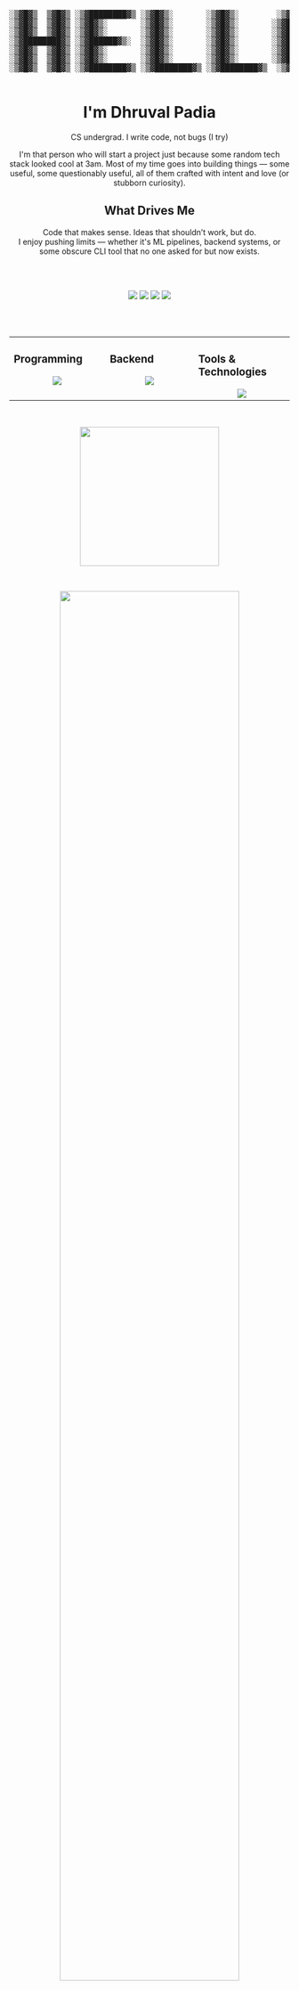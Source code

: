<div align="center" padding=100px>

  
<pre>
░▒▓█▓▒  ▒▓█▓▒ ░▒▓████████▓▒ ░▒▓█▓▒░       ░▒▓█▓▒░        ░▒▓██████▓▒░  
░▒▓█▓▒  ▒▓█▓▒ ░▒▓█▓▒░       ░▒▓█▓▒░       ░▒▓█▓▒░       ░▒▓█▓▒  ▒▓█▓▒░ 
░▒▓█▓▒  ▒▓█▓▒ ░▒▓█▓▒░       ░▒▓█▓▒░       ░▒▓█▓▒░       ░▒▓█▓▒  ▒▓█▓▒░ 
░▒▓████████▓▒ ░▒▓██████▓▒░  ░▒▓█▓▒░       ░▒▓█▓▒░       ░▒▓█▓▒  ▒▓█▓▒░
░▒▓█▓▒  ▒▓█▓▒ ░▒▓█▓▒░       ░▒▓█▓▒░       ░▒▓█▓▒░       ░▒▓█▓▒  ▒▓█▓▒░ 
░▒▓█▓▒  ▒▓█▓▒ ░▒▓█▓▒░       ░▒▓█▓▒░       ░▒▓█▓▒░       ░▒▓█▓▒  ▒▓█▓▒░ 
░▒▓█▓▒  ▒▓█▓▒ ░▒▓████████▓▒ ░▒▓████████▓▒ ░▒▓████████▓▒  ░▒▓██████▓▒░  
                                                                  
</pre>

# I'm Dhruval Padia

CS undergrad. I write code, not bugs (I try)

I'm that person who will start a project just because some random tech stack looked cool at 3am. Most of my time goes into building things — some useful, some questionably useful, all of them crafted with intent and love (or stubborn curiosity).

## What Drives Me

Code that makes sense. Ideas that shouldn’t work, but do.  
I enjoy pushing limits — whether it's ML pipelines, backend systems, or some obscure CLI tool that no one asked for but now exists.


<br> <br>
<div align="center">
    <a href="https://www.linkedin.com/in/dhruvalpadia/" target="_blank"><img src="https://img.shields.io/badge/-LinkedIn-blue?style=flat&logo=Linkedin&logoColor=white"/></a>
    <a target="_blank" href="mailto:padiadhruval@gmail.com"><img src="https://img.shields.io/badge/-padiadhruval@gmail.com-D14836?style=flat&logo=Gmail&logoColor=white"/></a>
    <a href="https://dhruvalpadia.site" target="_blank"><img src="https://img.shields.io/badge/-Personal%20Website-3B5998?style=flat&logo=Google-Chrome&logoColor=white"/></a>
    <a href="https://github.com/dhruval30" target="_blank"><img src="https://img.shields.io/badge/-GitHub%20Profile-24292e?style=flat&logo=GitHub&logoColor=white"/></a>
</div>

<br> <br>

<div align="center">
<table><tr><td valign="top" width="25%">

### Programming  
<div align="center">  
    <img src="https://skillicons.dev/icons?i=python,js,java,elixir&perline=4" /> 
</div>

</td><td valign="top" width="25%">
    
### Backend
<div align="center">
    <img src="https://skillicons.dev/icons?i=nodejs,express,flask,django&perline=4" /> 
</div>

</td><td valign="top" width="25%">

### Tools & Technologies
<div align="center">
    <img src="https://skillicons.dev/icons?i=git,github,aws,vscode,mongodb,mysql&perline=4" /> 
</div>
</td>
</tr></table></div>



<!-- <p align="center">
    <a href="https://github.com/dhruval30">
        <img height="180em" src="https://github-readme-stats-git-masterrstaa-rickstaa.vercel.app/api?username=dhruval30&show_icons=true&theme=onedark&include_all_commits=true&count_private=true&hide_border=true"/>
        <img height="180em" src="https://github-readme-stats-eight-theta.vercel.app/api/top-langs/?username=dhruval30&langs_count=12&layout=compact&langs_count=8&theme=onedark&include_all_commits=true&count_private=true&hide_border=true" />
    </a>
</p>
-->
<br>
<!-- Activity Graph -->
<p align="center">
  <a href="https://github.com/dhruval30">
    <img height=250 src="https://github-readme-activity-graph.vercel.app/graph?username=dhruval30&bg_color=282c34&color=FDFD96&line=FDFD96&point=FFFFFF&area_color=79FE96&border_radius=24.5&title_color=FDFD96&border_radius=20px"/>
  </a> 
</p>

<br>

<p align="center">
   <a href="https://github.com/dhruval30"> 
     <img width="80%" src="https://github-readme-streak-stats.herokuapp.com/?user=dhruval30&show_icons=true&locale=en&layout=demo&theme=onedark&hide_border=true" /> 
   </a>  
</p>

<br>

## Let's Connect

If you're into building with intent — or because you had a dumb idea at 2AM and couldn't let it go — we’ll get along just fine.  
If you've ever built an entire system to automate a task that takes one minute manually — just so you could flex that it's automated — we should talk.

</div>
